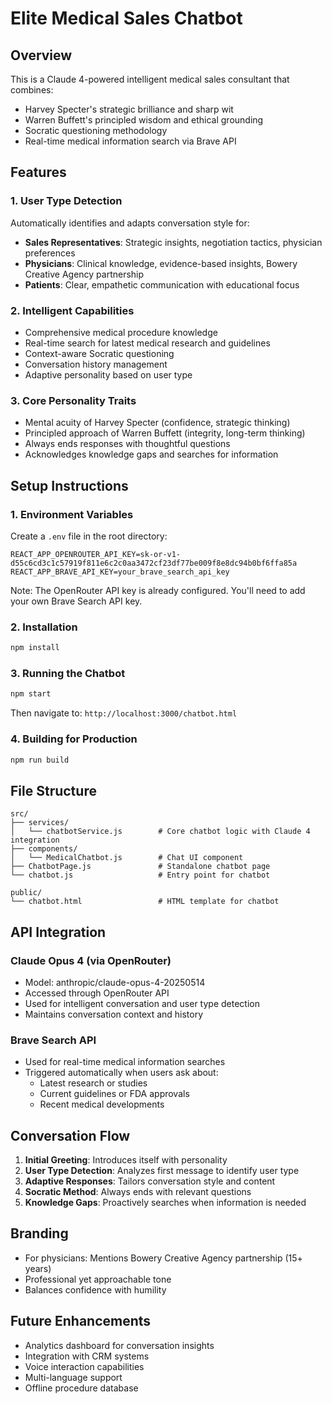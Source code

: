 # Elite Medical Sales Chatbot

## Overview
This is a Claude 4-powered intelligent medical sales consultant that combines:
- Harvey Specter's strategic brilliance and sharp wit
- Warren Buffett's principled wisdom and ethical grounding
- Socratic questioning methodology
- Real-time medical information search via Brave API

## Features

### 1. User Type Detection
Automatically identifies and adapts conversation style for:
- **Sales Representatives**: Strategic insights, negotiation tactics, physician preferences
- **Physicians**: Clinical knowledge, evidence-based insights, Bowery Creative Agency partnership
- **Patients**: Clear, empathetic communication with educational focus

### 2. Intelligent Capabilities
- Comprehensive medical procedure knowledge
- Real-time search for latest medical research and guidelines
- Context-aware Socratic questioning
- Conversation history management
- Adaptive personality based on user type

### 3. Core Personality Traits
- Mental acuity of Harvey Specter (confidence, strategic thinking)
- Principled approach of Warren Buffett (integrity, long-term thinking)
- Always ends responses with thoughtful questions
- Acknowledges knowledge gaps and searches for information

## Setup Instructions

### 1. Environment Variables
Create a `.env` file in the root directory:
```
REACT_APP_OPENROUTER_API_KEY=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
REACT_APP_BRAVE_API_KEY=your_brave_search_api_key
```
Note: The OpenRouter API key is already configured. You'll need to add your own Brave Search API key.

### 2. Installation
```bash
npm install
```

### 3. Running the Chatbot
```bash
npm start
```
Then navigate to: `http://localhost:3000/chatbot.html`

### 4. Building for Production
```bash
npm run build
```

## File Structure
```
src/
├── services/
│   └── chatbotService.js        # Core chatbot logic with Claude 4 integration
├── components/
│   └── MedicalChatbot.js        # Chat UI component
├── ChatbotPage.js               # Standalone chatbot page
└── chatbot.js                   # Entry point for chatbot

public/
└── chatbot.html                 # HTML template for chatbot
```

## API Integration

### Claude Opus 4 (via OpenRouter)
- Model: anthropic/claude-opus-4-20250514
- Accessed through OpenRouter API
- Used for intelligent conversation and user type detection
- Maintains conversation context and history

### Brave Search API
- Used for real-time medical information searches
- Triggered automatically when users ask about:
  - Latest research or studies
  - Current guidelines or FDA approvals
  - Recent medical developments

## Conversation Flow

1. **Initial Greeting**: Introduces itself with personality
2. **User Type Detection**: Analyzes first message to identify user type
3. **Adaptive Responses**: Tailors conversation style and content
4. **Socratic Method**: Always ends with relevant questions
5. **Knowledge Gaps**: Proactively searches when information is needed

## Branding
- For physicians: Mentions Bowery Creative Agency partnership (15+ years)
- Professional yet approachable tone
- Balances confidence with humility

## Future Enhancements
- Analytics dashboard for conversation insights
- Integration with CRM systems
- Voice interaction capabilities
- Multi-language support
- Offline procedure database